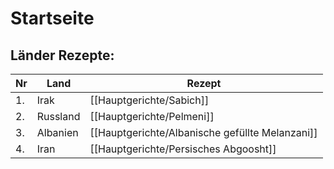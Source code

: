 # Startseite
## Länder Rezepte:
|	Nr	|	Land			|	Rezept											| 
|	-	|	---------------	|	---------------------------						| 
|	1.	|	Irak			|	[[Hauptgerichte/Sabich]]						|
|	2.	|	Russland		|	[[Hauptgerichte/Pelmeni]]						|
|	3.	|	Albanien		|	[[Hauptgerichte/Albanische gefüllte Melanzani]] |
|	4.	|	Iran			|	[[Hauptgerichte/Persisches Abgoosht]]			|

